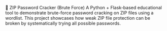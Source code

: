 🔐 ZIP Password Cracker (Brute Force)
A Python + Flask-based educational tool to demonstrate brute-force password cracking on ZIP files using a wordlist.
This project showcases how weak ZIP file protection can be broken by systematically trying all possible passwords.
